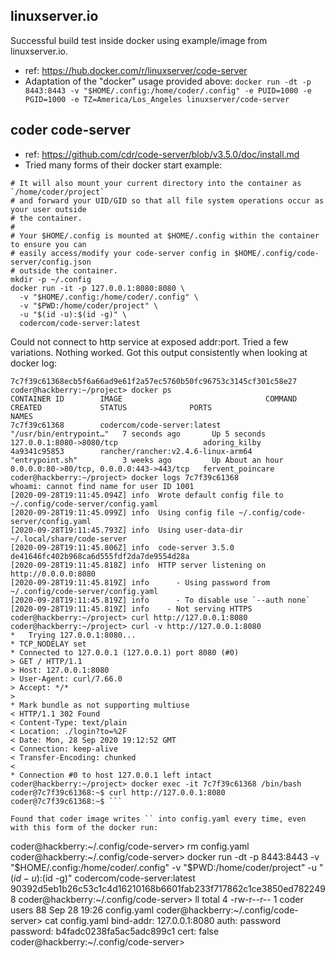 
## linuxserver.io

Successful build test inside docker using example/image from linuxserver.io.

* ref: https://hub.docker.com/r/linuxserver/code-server
* Adaptation of the "docker" usage provided above:
```docker run -dt -p 8443:8443 -v "$HOME/.config:/home/coder/.config" -e PUID=1000 -e PGID=1000 -e TZ=America/Los_Angeles linuxserver/code-server```

## coder code-server

* ref: https://github.com/cdr/code-server/blob/v3.5.0/doc/install.md
* Tried many forms of their docker start example:
```# This will start a code-server container and expose it at http://127.0.0.1:8080.
# It will also mount your current directory into the container as `/home/coder/project`
# and forward your UID/GID so that all file system operations occur as your user outside
# the container.
#
# Your $HOME/.config is mounted at $HOME/.config within the container to ensure you can
# easily access/modify your code-server config in $HOME/.config/code-server/config.json
# outside the container.
mkdir -p ~/.config
docker run -it -p 127.0.0.1:8080:8080 \
  -v "$HOME/.config:/home/coder/.config" \
  -v "$PWD:/home/coder/project" \
  -u "$(id -u):$(id -g)" \
  codercom/code-server:latest
```

Could not connect to http service at exposed addr:port. Tried a few variations. Nothing worked. Got this output consistently when looking at docker log:

```coder@hackberry:~/project> docker run -dt -p 127.0.0.1:8080:8080 -v "$HOME/.config:/home/coder/.config" -v "$PWD:/home/coder/project" -u "$(id -u):$(id -g)" codercom/code-server:latest
7c7f39c61368ecb5f6a66ad9e61f2a57ec5760b50fc96753c3145cf301c58e27
coder@hackberry:~/project> docker ps
CONTAINER ID        IMAGE                                COMMAND                  CREATED             STATUS              PORTS                                      NAMES
7c7f39c61368        codercom/code-server:latest          "/usr/bin/entrypoint…"   7 seconds ago       Up 5 seconds        127.0.0.1:8080->8080/tcp                   adoring_kilby
4a9341c95853        rancher/rancher:v2.4.6-linux-arm64   "entrypoint.sh"          3 weeks ago         Up About an hour    0.0.0.0:80->80/tcp, 0.0.0.0:443->443/tcp   fervent_poincare
coder@hackberry:~/project> docker logs 7c7f39c61368
whoami: cannot find name for user ID 1001
[2020-09-28T19:11:45.094Z] info  Wrote default config file to ~/.config/code-server/config.yaml
[2020-09-28T19:11:45.099Z] info  Using config file ~/.config/code-server/config.yaml
[2020-09-28T19:11:45.793Z] info  Using user-data-dir ~/.local/share/code-server
[2020-09-28T19:11:45.806Z] info  code-server 3.5.0 de41646fc402b968ca6d555fdf2da7de9554d28a
[2020-09-28T19:11:45.818Z] info  HTTP server listening on http://0.0.0.0:8080
[2020-09-28T19:11:45.819Z] info      - Using password from ~/.config/code-server/config.yaml
[2020-09-28T19:11:45.819Z] info      - To disable use `--auth none`
[2020-09-28T19:11:45.819Z] info    - Not serving HTTPS
coder@hackberry:~/project> curl http://127.0.0.1:8080
coder@hackberry:~/project> curl -v http://127.0.0.1:8080
*   Trying 127.0.0.1:8080...
* TCP_NODELAY set
* Connected to 127.0.0.1 (127.0.0.1) port 8080 (#0)
> GET / HTTP/1.1
> Host: 127.0.0.1:8080
> User-Agent: curl/7.66.0
> Accept: */*
>
* Mark bundle as not supporting multiuse
< HTTP/1.1 302 Found
< Content-Type: text/plain
< Location: ./login?to=%2F
< Date: Mon, 28 Sep 2020 19:12:52 GMT
< Connection: keep-alive
< Transfer-Encoding: chunked
<
* Connection #0 to host 127.0.0.1 left intact
coder@hackberry:~/project> docker exec -it 7c7f39c61368 /bin/bash
coder@7c7f39c61368:~$ curl http://127.0.0.1:8080
coder@7c7f39c61368:~$ ```

Found that coder image writes `` into config.yaml every time, even with this form of the docker run:

```
coder@hackberry:~/.config/code-server> rm config.yaml
coder@hackberry:~/.config/code-server> docker run -dt -p 8443:8443 -v "$HOME/.config:/home/coder/.config" -v "$PWD:/home/coder/project" -u "$(id -u):$(id -g)" codercom/code-server:latest
90392d5eb1b26c53c1c4d16210168b6601fab233f717862c1ce3850ed7822498
coder@hackberry:~/.config/code-server> ll
total 4
-rw-r--r-- 1 coder users 88 Sep 28 19:26 config.yaml
coder@hackberry:~/.config/code-server> cat config.yaml
bind-addr: 127.0.0.1:8080
auth: password
password: b4fadc0238fa5ac5adc899c1
cert: false
coder@hackberry:~/.config/code-server>
```
